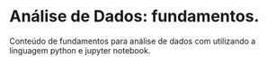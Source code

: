 # Análise de Dados: fundamentos.
Conteúdo de fundamentos para análise de dados com utilizando a linguagem python e jupyter notebook.
